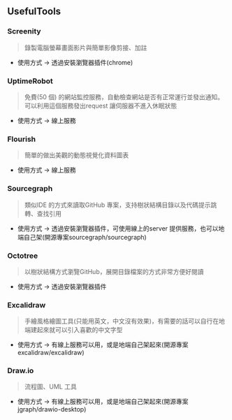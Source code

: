 ## UsefulTools
### Screenity  
> 錄製電腦螢幕畫面影片與簡單影像剪接、加註
- 使用方式 -> 透過安裝瀏覽器插件(chrome)
### UptimeRobot
> 免費(50 個) 的網站監控服務，自動檢查網站是否有正常運行並發出通知。可以利用這個服務發出request 讓伺服器不進入休眠狀態
- 使用方式 -> 線上服務
### Flourish
> 簡單的做出美觀的動態視覺化資料圖表
- 使用方式 -> 線上服務
### Sourcegraph
> 類似IDE 的方式來讀取GitHub 專案，支持樹狀結構目錄以及代碼提示跳轉、查找引用
- 使用方式 -> 透過安裝瀏覽器插件，可使用線上的server 提供服務，也可以地端自己架(開源專案sourcegraph/sourcegraph)
### Octotree
> 以樹狀結構方式瀏覽GitHub，展開目錄檔案的方式非常方便好閱讀
- 使用方式 -> 透過安裝瀏覽器插件
### Excalidraw
> 手繪風格繪圖工具(只能用英文，中文沒有效果)，有需要的話可以自行在地端建起來就可以引入喜歡的中文字型
- 使用方式 -> 有線上服務可以用，或是地端自己架起來(開源專案excalidraw/excalidraw)
### Draw.io  
> 流程圖、UML 工具
- 使用方式 -> 有線上服務可以用，或是地端自己架起來(開源專案jgraph/drawio-desktop)

